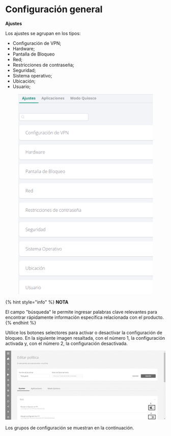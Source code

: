 # Configuración general

**Ajustes**

Los ajustes se agrupan en los tipos:

* Configuración de VPN;
* Hardware;
* Pantalla de Bloqueo
* Red;
* Restricciones de contraseña;
* Seguridad;
* Sistema operativo;
* Ubicación;
* Usuario;

<figure><img src="../../../.gitbook/assets/image (4) (1) (1).png" alt=""><figcaption></figcaption></figure>

{% hint style="info" %}
**NOTA**

El campo "búsqueda" le permite ingresar palabras clave relevantes para encontrar rápidamente información específica relacionada con el producto.
{% endhint %}

Utilice los botones selectores para activar o desactivar la configuración de bloqueo. En la siguiente imagen resaltada, con el número 1, la configuración activada y, con el número 2, la configuración desactivada.

![](<../../../.gitbook/assets/6 (9).png>)

Los grupos de configuración se muestran en la continuación.

